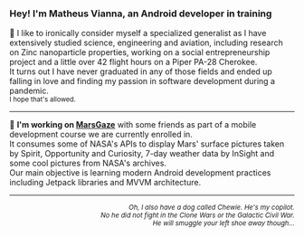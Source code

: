 ### Hey! I'm Matheus Vianna, an Android developer in training
:speech_balloon: I like to ironically consider myself a specialized generalist as I have extensively studied science, engineering and aviation, including research on Zinc nanoparticle properties, working on a social entrepreneurship project and a little over 42 flight hours on a Piper PA-28 Cherokee. <br>
It turns out I have never graduated in any of those fields and ended up falling in love and finding my passion in software development during a pandemic. <br>
<sub>I hope that's allowed.</sub>
- - - -
:milky_way: **I'm working on [MarsGaze](https://github.com/MarsGaze/MarsGaze)** with some friends as part of a mobile development course we are currently enrolled in. <br>
It consumes some of NASA's APIs to display Mars' surface pictures taken by Spirit, Opportunity and Curiosity, 7-day weather data by InSight and some cool pictures from NASA's archives. <br>
Our main objective is learning modern Android development practices including Jetpack libraries and MVVM architecture.
- - - -
<p align="right"><sub><em>Oh, I also have a dog called Chewie. He's my copilot. <br>
No he did not fight in the Clone Wars or the Galactic Civil War. <br>
He will smuggle your left shoe away though...</em></sub></p>
